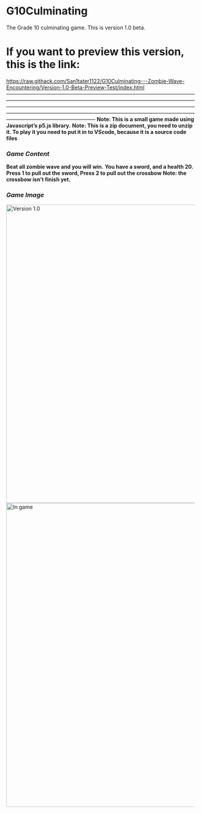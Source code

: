 # G10Culminating
The Grade 10 culminating game. This is version 1.0 beta.

# If you want to preview this version, this is the link:
https://raw.githack.com/San1tater1122/G10Culminating---Zombie-Wave-Encountering/Version-1.0-Beta-Preview-Test/index.html
—————————————————————————————————————————————————————————————————————————————————————————————————————————————————————————————————————————————————————————————————
**Note: This is a small game made using Javascript’s p5.js library.**
**Note: This is a zip document, you need to unzip it. To play it you need to put it in to VScode, because it is a source code files**

### **_Game Content_**
**Beat all zombie wave and you will win.**
**You have a sword, and a health 20.**
**Press 1 to pull out the sword, Press 2 to pull out the crossbow**
**Note: the crossbow isn't finish yet.**

### _**Game Image**_
<img width="798" alt="Version 1.0" src="https://github.com/IMJH1122/G10Culminating/assets/98987733/4d8792aa-3c93-4765-b49b-e7e43422dce8">

<img width="813" alt="In game" src="https://github.com/IMJH1122/G10Culminating/assets/98987733/37920ab6-3b33-4c3f-948c-c839a5cc1abd">
